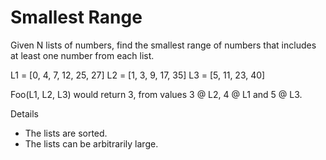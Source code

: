 # Smallest Range

Given N lists of numbers, find the smallest range of numbers that includes at least one number from each list.

L1 = [0,  4,  7, 12, 25, 27]
L2 = [1,  3,  9, 17, 35]
L3 = [5, 11, 23, 40]

Foo(L1, L2, L3) would return 3, from values 3 @ L2, 4 @ L1 and 5 @ L3.

Details
* The lists are sorted.
* The lists can be arbitrarily large.
